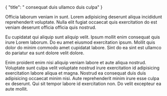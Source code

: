 {
  "title": " consequat duis ullamco duis culpa"
}

Officia laborum veniam in sunt. Lorem adipisicing deserunt aliqua incididunt reprehenderit voluptate. Nulla elit fugiat occaecat quis exercitation do est veniam deserunt officia officia quis nostrud.

Eu cupidatat qui aliquip sunt aliquip velit. Ipsum mollit enim consequat quis irure Lorem laborum. Do eu amet eiusmod exercitation ipsum. Mollit quis dolor do minim commodo amet cupidatat labore. Sint do ea sint est ullamco do pariatur ea sunt dolore velit dolore.

Enim proident enim nisi aliquip veniam labore et aute aliqua nostrud. Voluptate sunt culpa velit voluptate nostrud irure exercitation id adipisicing exercitation labore aliqua et magna. Nostrud ea consequat duis duis adipisicing occaecat minim nisi. Aute reprehenderit minim irure esse culpa ex deserunt. Qui sit tempor labore id exercitation non. Do velit excepteur ea aute mollit.